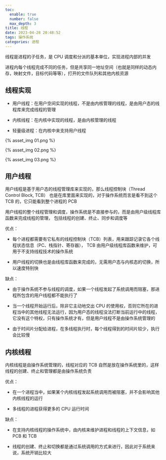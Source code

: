 ```yaml
---
toc:
  enable: true
  number: false
  max_depth: 3
title: 线程
date: 2023-04-28 20:48:52
tags: 操作系统
categories: 进程
---
```


线程是进程的子任务，是 CPU 调度和分派的基本单位，实现进程内部的并发

进程内每个线程完成不同的任务，但是共享同一地址空间（也就是同样的动态内存，映射文件，目标代码等等），打开的文件队列和其他内核资源

## 线程实现

- 用户线程：在用户空间实现的线程，不是由内核管理的线程，是由用户态的线程库来完成线程的管理

- 内核线程：在内核中实现的线程，是由内核管理的线程

- 轻量级进程：在内核中来支持用户线程

{% asset_img 01.png %}

{% asset_img 02.png %}

{% asset_img 03.png %}

## 用户线程

用户线程是基于用户态的线程管理库来实现的，那么线程控制块（Thread Control Block, TCB） 
也是在库里面来实现的，对于操作系统而言是看不到这个 TCB 的，它只能看到整个进程的 PCB

用户线程的整个线程管理和调度，操作系统是不直接参与的，而是由用户级线程库函数来完成线程的管理，
包括线程的创建、终止、同步和调度等

优点：

- 每个进程都需要有它私有的线程控制块（TCB）列表，用来跟踪记录它各个线程状态信息（PC、栈指针、寄存器），
TCB 由用户级线程库函数来维护，可用于不支持线程技术的操作系统

- 用户线程的切换也是由线程库函数来完成的，无需用户态与内核态的切换，所以速度特别快

缺点：

- 由于操作系统不参与线程的调度，如果一个线程发起了系统调用而阻塞，那进程所包含的用户线程都不能执行了

- 当一个线程开始运行后，除非它主动地交出 CPU 的使用权，否则它所在的进程当中的其他线程无法运行，因为用户态的线程没法打断当前运行中的线程，它没有这个特权，只有操作系统才有，但是用户线程不是由操作系统管理的

- 由于时间片分配给进程，在多线程执行时，每个线程得到的时间片较少，执行会比较慢

## 内核线程

内核线程是由操作系统管理的，线程对应的 TCB 自然是放在操作系统里的，这样线程的创建、终止和管理都是由操作系统负责

优点：

- 在一个进程当中，如果某个内核线程发起系统调用而被阻塞，并不会影响其他内核线程的运行

- 多线程的进程获得更多的 CPU 运行时间

缺点：

- 在支持内核线程的操作系统中，由内核来维护进程和线程的上下文信息，如 PCB 和 TCB

- 线程的创建、终止和切换都是通过系统调用的方式来进行，因此对于系统来说，系统开销比较大